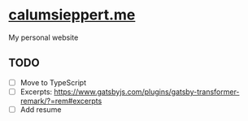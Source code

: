 # [calumsieppert.me](https://calumsieppert.me)

My personal website

## TODO

-   [ ] Move to TypeScript
-   [ ] Excerpts: https://www.gatsbyjs.com/plugins/gatsby-transformer-remark/?=rem#excerpts
-   [ ] Add resume
